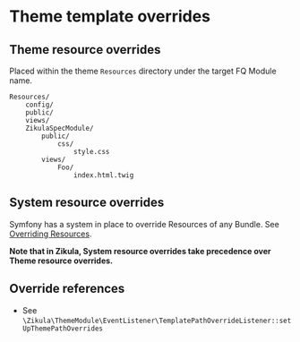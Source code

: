 # Theme template overrides

## Theme resource overrides

Placed within the theme `Resources` directory under the target FQ Module name.

```
Resources/
    config/
    public/
    views/
    ZikulaSpecModule/
        public/
            css/
                style.css
        views/
            Foo/
                index.html.twig
```

## System resource overrides

Symfony has a system in place to override Resources of any Bundle. See 
[Overriding Resources](https://symfony.com/doc/current/bundles/override.html#templates).

**Note that in Zikula, System resource overrides take precedence over Theme resource overrides.**

## Override references

- See `\Zikula\ThemeModule\EventListener\TemplatePathOverrideListener::setUpThemePathOverrides`
